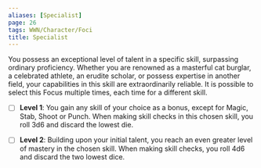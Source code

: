 ```yaml
---
aliases: [Specialist]
page: 26
tags: WWN/Character/Foci
title: Specialist
---
```

You possess an exceptional level of talent in a specific skill, surpassing ordinary proficiency. Whether you are renowned as a masterful cat burglar, a celebrated athlete, an erudite scholar, or possess expertise in another field, your capabilities in this skill are extraordinarily reliable. It is possible to select this Focus multiple times, each time for a different skill.

- [ ] **Level 1**: You gain any skill of your choice as a bonus, except for Magic, Stab, Shoot or Punch. When making skill checks in this chosen skill, you roll 3d6 and discard the lowest die.

- [ ] **Level 2**: Building upon your initial talent, you reach an even greater level of mastery in the chosen skill. When making skill checks, you roll 4d6 and discard the two lowest dice. 
